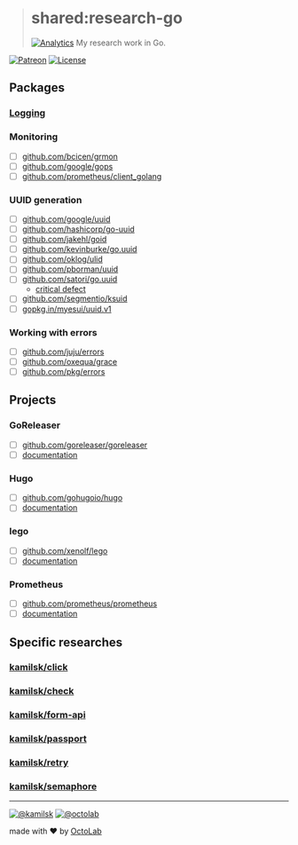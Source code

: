 > # shared:research-go
> [![Analytics](https://ga-beacon.appspot.com/UA-109817251-4/shared/research-go:readme?pixel)](https://github.com/kamilsk/shared/tree/research-go)
> My research work in Go.

[![Patreon](https://img.shields.io/badge/patreon-donate-orange.svg)](https://www.patreon.com/octolab)
[![License](https://img.shields.io/badge/license-MIT-blue.svg)](LICENSE)

## Packages

### [Logging](logging)

### Monitoring

- [ ] [github.com/bcicen/grmon](https://github.com/bcicen/grmon/)
- [ ] [github.com/google/gops](https://github.com/google/gops/)
- [ ] [github.com/prometheus/client_golang](https://github.com/prometheus/client_golang/)

### UUID generation

- [ ] [github.com/google/uuid](https://github.com/google/uuid/)
- [ ] [github.com/hashicorp/go-uuid](https://github.com/hashicorp/go-uuid/)
- [ ] [github.com/jakehl/goid](https://github.com/jakehl/goid/)
- [ ] [github.com/kevinburke/go.uuid](https://github.com/kevinburke/go.uuid/)
- [ ] [github.com/oklog/ulid](https://github.com/oklog/ulid/)
- [ ] [github.com/pborman/uuid](https://github.com/segmentio/ksuid/)
- [ ] [github.com/satori/go.uuid](https://github.com/satori/go.uuid/)
  - [critical defect](https://github.com/satori/go.uuid/issues/73)
- [ ] [github.com/segmentio/ksuid](https://github.com/pborman/uuid/)
- [ ] [gopkg.in/myesui/uuid.v1](https://github.com/myesui/uuid/)

### Working with errors

- [ ] [github.com/juju/errors](https://github.com/juju/errors/)
- [ ] [github.com/oxequa/grace](https://github.com/oxequa/grace/)
- [ ] [github.com/pkg/errors](https://github.com/pkg/errors/)

## Projects

### GoReleaser

- [ ] [github.com/goreleaser/goreleaser](https://github.com/goreleaser/goreleaser/)
- [ ] [documentation](https://goreleaser.com/)

### Hugo

- [ ] [github.com/gohugoio/hugo](https://github.com/gohugoio/hugo/)
- [ ] [documentation](https://gohugo.io/documentation/)

### lego

- [ ] [github.com/xenolf/lego](https://github.com/xenolf/lego/)
- [ ] [documentation](https://godoc.org/github.com/xenolf/lego/acme)

### Prometheus

- [ ] [github.com/prometheus/prometheus](https://github.com/prometheus/prometheus/)
- [ ] [documentation](https://prometheus.io/docs/introduction/overview/)

## Specific researches

### [kamilsk/click](https://github.com/kamilsk/click/tree/research)

### [kamilsk/check](https://github.com/kamilsk/check/tree/research)

### [kamilsk/form-api](https://github.com/kamilsk/form-api/tree/research)

### [kamilsk/passport](https://github.com/kamilsk/passport/tree/research)

### [kamilsk/retry](https://github.com/kamilsk/retry/tree/research)

### [kamilsk/semaphore](https://github.com/kamilsk/semaphore/tree/research)

---

[![@kamilsk](https://img.shields.io/badge/author-%40kamilsk-blue.svg)](https://twitter.com/ikamilsk)
[![@octolab](https://img.shields.io/badge/sponsor-%40octolab-blue.svg)](https://twitter.com/octolab_inc)

made with ❤️ by [OctoLab](https://www.octolab.org/)

